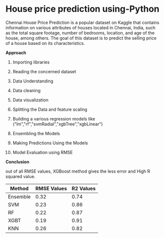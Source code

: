 # House price prediction using-Python

Chennai House Price Prediction is a popular dataset on Kaggle that contains information on various attributes of houses located in Chennai, India, such as the total square footage, number of bedrooms, location, and age of the house, among others. The goal of this dataset is to predict the selling price of a house based on its characteristics.

**Approach**

1) Importing libraries

2) Reading the concerned dataset

3) Data Understanding

4) Data cleaning

5) Data visualization

6) Splitting the Data and feature scaling

7) Building a various regression models like ("lm","rf","svmRadial","xgbTree","xgbLinear")

8) Ensembling the Models

9) Making Predictions Using the Models

10) Model Evaluation using RMSE

**Conclusion**

out of all RMSE values, XGBoost method gives the less error and High R squared value.

|Method | RMSE Values | R2 Values | 
| ----------- | ----------- | ----------- |
| Ensemble | 0.32 | 0.74 |
| SVM | 0.23 | 0.86 |
| RF  | 0.22 | 0.87 |
| XGBT | 0.19 | 0.91 |
| KNN | 0.26 | 0.82 |
